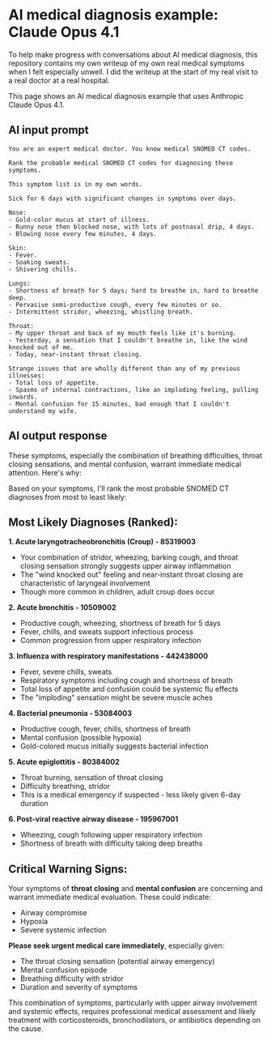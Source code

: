 # AI medical diagnosis example: Claude Opus 4.1

To help make progress with conversations about AI medical diagnosis, this repository contains my own writeup of my own real medical symptoms when I felt especially unwell. I did the writeup at the start of my real visit to a real doctor at a real hospital.

This page shows an AI medical diagnosis example that uses Anthropic Claude Opus 4.1.

## AI input prompt

```text
You are an expert medical doctor. You know medical SNOMED CT codes.

Rank the probable medical SNOMED CT codes for diagnosing these symptoms.

This symptom list is in my own words.

Sick for 6 days with significant changes in symptoms over days.

Nose:
- Gold-color mucus at start of illness.
- Runny nose then blocked nose, with lots of postnasal drip, 4 days.
- Blowing nose every few minutes, 4 days.

Skin:
- Fever.
- Soaking sweats.
- Shivering chills.

Lungs:
- Shortness of breath for 5 days; hard to breathe in, hard to breathe deep.
- Pervasive semi-productive cough, every few minutes or so.
- Intermittent stridor, wheezing, whistling breath.

Throat:
- My upper throat and back of my mouth feels like it's burning.
- Yesterday, a sensation that I couldn't breathe in, like the wind knocked out of me. 
- Today, near-instant throat closing.

Strange issues that are wholly different than any of my previous illnesses:
- Total loss of appetite.
- Spasms of internal contractions, like an imploding feeling, pulling inwards.
- Mental confusion for 15 minutes, bad enough that I couldn't understand my wife.
```

## AI output response

These symptoms, especially the combination of breathing difficulties, throat closing sensations, and mental confusion, warrant immediate medical attention. Here's why:

Based on your symptoms, I'll rank the most probable SNOMED CT diagnoses from most to least likely:

## Most Likely Diagnoses (Ranked):

**1. Acute laryngotracheobronchitis (Croup) - 85319003**
- Your combination of stridor, wheezing, barking cough, and throat closing sensation strongly suggests upper airway inflammation
- The "wind knocked out" feeling and near-instant throat closing are characteristic of laryngeal involvement
- Though more common in children, adult croup does occur

**2. Acute bronchitis - 10509002**
- Productive cough, wheezing, shortness of breath for 5 days
- Fever, chills, and sweats support infectious process
- Common progression from upper respiratory infection

**3. Influenza with respiratory manifestations - 442438000**
- Fever, severe chills, sweats
- Respiratory symptoms including cough and shortness of breath
- Total loss of appetite and confusion could be systemic flu effects
- The "imploding" sensation might be severe muscle aches

**4. Bacterial pneumonia - 53084003**
- Productive cough, fever, chills, shortness of breath
- Mental confusion (possible hypoxia)
- Gold-colored mucus initially suggests bacterial infection

**5. Acute epiglottitis - 80384002**
- Throat burning, sensation of throat closing
- Difficulty breathing, stridor
- This is a medical emergency if suspected - less likely given 6-day duration

**6. Post-viral reactive airway disease - 195967001**
- Wheezing, cough following upper respiratory infection
- Shortness of breath with difficulty taking deep breaths

## Critical Warning Signs:

Your symptoms of **throat closing** and **mental confusion** are concerning and warrant immediate medical evaluation. These could indicate:
- Airway compromise
- Hypoxia
- Severe systemic infection

**Please seek urgent medical care immediately**, especially given:
- The throat closing sensation (potential airway emergency)
- Mental confusion episode
- Breathing difficulty with stridor
- Duration and severity of symptoms

This combination of symptoms, particularly with upper airway involvement and systemic effects, requires professional medical assessment and likely treatment with corticosteroids, bronchodilators, or antibiotics depending on the cause.
